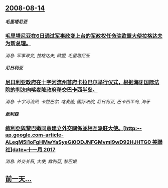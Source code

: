 ## [2008-08-14](/news/2008/08/14/index.md)

##### 毛里塔尼亚
### [ 毛里塔尼亚在6日通过军事政变上台的军政权任命驻欧盟大使拉格达夫为新总理。](/news/2008/08/14/毛里塔尼亚在6日通过军事政变上台的军政权任命驻欧盟大使拉格达夫为新总理.md)
_消息: 军事政变, 拉格达夫, 歐盟, 毛里塔尼亚_

##### 尼日利亚
### [ 尼日利亚政府在十字河流州首府卡拉巴尔举行仪式，根据海牙国际法院的判决向喀麦隆政府移交巴卡西半岛。](/news/2008/08/14/尼日利亚政府在十字河流州首府卡拉巴尔举行仪式-根据海牙国际法院的判决向喀麦隆政府移交巴卡西半岛.md)
_消息: 十字河流州, 卡拉巴尔, 喀麦隆, 国际法院, 尼日利亚, 巴卡西半岛, 海牙_

##### 敘利亞
### [ 敘利亞與黎巴嫩同意建立外交關係並相互派駐大使。[http:--ap.google.com-article-ALeqM5i1oFgHMwYaSyeGi0ODJNFGMvml9wD92HJHTG0 美聯社]date=十一月 2017 ](/news/2008/08/14/敘利亞與黎巴嫩同意建立外交關係並相互派駐大使-http-apgooglecom-article-ALeqM5.md)
_消息: 外交关系, 大使, 敘利亞, 黎巴嫩_

## [前一天...](/news/2008/08/13/index.md)


